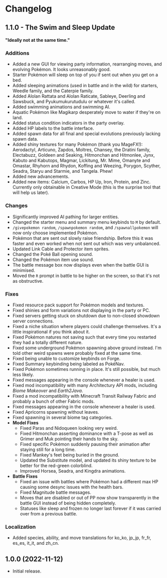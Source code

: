 # Changelog

## 1.1.0 - The Swim and Sleep Update
#### "Ideally not at the same time."


### Additions
- Added a new GUI for viewing party information, rearranging moves, and evolving Pokémon. It looks unreasonably good.
- Starter Pokémon will sleep on top of you if sent out when you get on a bed.
- Added sleeping animations (used in battle and in the wild) for starters, Weedle family, and the Caterpie family.
- Added Alolan Rattata and Alolan Raticate, Sableye, Deerling and Sawsbuck, and Pyukumukurutudulu or whatever it's called.
- Added swimming animations and swimming AI.
- Aquatic Pokémon like Magikarp desperately move to water if they're on land.
- Added status condition indicators in the party overlay.
- Added HP labels to the battle interface.
- Added spawn data for all final and special evolutions previously lacking spawn data.
- Added shiny textures for many Pokémon (thank you MageFX!): Aerodactyl, Articuno, Zapdos, Moltres, Chansey, the Dratini family, Electabuzz, Goldeen and Seaking, Hitmonchan and Hitmonlee, Jynx, Kabuto and Kabutops, Magmar, Lickitung, Mr. Mime, Omanyte and Omastar, Rhyhorn and Rhydon, Koffing and Weezing, Porygon, Scyther, Seadra, Staryu and Starmie, and Tangela. Phew!
- Added new advancements.
- Added new items: Calcium, Carbos, HP Up, Iron, Protein, and Zinc. Currently only obtainable in Creative Mode (this is the surprise tool that will help us later).

### Changes
- Significantly improved AI pathing for larger entities.
- Changed the starter menu and summary menu keybinds to `M` by default.
- `/givepokemon random`, `/spawnpokemon random`, and `/spawnallpokemon` will now only choose implemented Pokémon.
- Pokémon that are sent out slowly raise friendship. Before this it was faster and even worked when not sent out which was very unbalanced.
- Updated Link Cable and Protector item sprites.
- Changed the Poké Ball opening sound.
- Changed the Pokémon item use sound.
- The battle message box now displays even when the battle GUI is minimised.
- Moved the `R` prompt in battle to be higher on the screen, so that it's not as obstructive.

### Fixes
- Fixed resource pack support for Pokémon models and textures.
- Fixed shinies and form variations not displaying in the party or PC.
- Fixed servers getting stuck on shutdown due to non-closed showdown server connections.
- Fixed a niche situation where players could challenge themselves. It's a little inspirational if you think about it.
- Fixed Pokémon natures not saving such that every time you restarted they had a totally different nature.
- Fixed some underground Pokémon spawning above ground instead. I'm told other weird spawns were probably fixed at the same time.
- Fixed being unable to customize keybinds on Forge.
- Fixed Summary keybinding being labeled as PokéNav.
- Fixed Pokémon sometimes running in place. It's still possible, but much less likely.
- Fixed messages appearing in the console whenever a healer is used.
- Fixed mod incompatibility with many Architectury API mods, including *Biome Makeover* and *Earth2Java*.
- Fixed a mod incompatibility with Minecraft Transit Railway Fabric and probably a bunch of other Fabric mods.
- Fixed messages appearing in the console whenever a healer is used.
- Fixed Apricorns spawning without leaves.
- Fixed spawning in several biome tag categories.
- **Model Fixes**
    - Fixed Paras and Nidoqueen looking very weird.
    - Fixed Hitmonchan asserting dominance with a T-pose as well as Grimer and Muk pointing their hands to the sky.
    - Fixed specific Pokémon suddenly pausing their animation after staying still for a long time.
    - Fixed Mankey's feet being buried in the ground.
    - Updated the Substitute model, and updated its shiny texture to be better for the red-green colorblind.
    - Improved Horsea, Seadra, and Kingdra animations.
- **Battle Fixes**
    - Fixed an issue with battles where Pokémon had a different max HP causing some desync issues with the health bars.
    - Fixed Magnitude battle messages.
    - Moves that are disabled or out of PP now show transparently in the battle GUI instead of being hidden completely.
    - Statuses like sleep and frozen no longer last forever if it was carried over from a previous battle.

### Localization
- Added species, ability, and move translations for ko_ko, jp_jp, fr_fr, es_es, it_it, and zh_cn. 
## 1.0.0 (2022-11-12)
- Initial release.